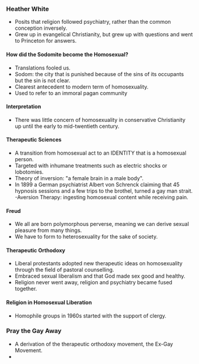 ### Heather White
- Posits that religion followed psychiatry, rather than the common conception inversely.
- Grew up in evangelical Christianity, but grew up with questions and went to Princeton for answers.
#### How did the Sodomite become the Homosexual?
- Translations fooled us.
- Sodom: the city that is punished because of the sins of its occupants but the sin is not clear.
- Clearest antecedent to modern term of homosexuality.
- Used to refer to an immoral pagan community
#### Interpretation
- There was little concern of homosexuality in conservative Christianity up until the early to mid-twentieth century.
#### Therapeutic Sciences
- A transition from homosexual act to an IDENTITY that is a homosexual person.
- Targeted with inhumane treatments such as electric shocks or lobotomies.
- Theory of inversion: "a female brain in a male body".
- In 1899 a German psychiatrist Albert von Schrenck claiming that 45 hypnosis sessions and a few trips to the brothel, turned a gay man strait.
-Aversion Therapy: ingesting homosexual content while receiving pain.
#### Freud
- We all are born polymorphous perverse, meaning we can derive sexual pleasure from many things.
- We have to form to heterosexuality for the sake of society.
#### Therapeutic Orthodoxy
- Liberal protestants adopted new therapeutic ideas on homosexuality through the field of pastoral counselling.
- Embraced sexual liberalism and that God made sex good and healthy.
- Religion never went away, religion and psychiatry became fused together.
#### Religion in Homosexual Liberation
- Homophile groups in 1960s started with the support of clergy.

### Pray the Gay Away
- A derivation of the therapeutic orthodoxy movement, the Ex-Gay Movement.
- 